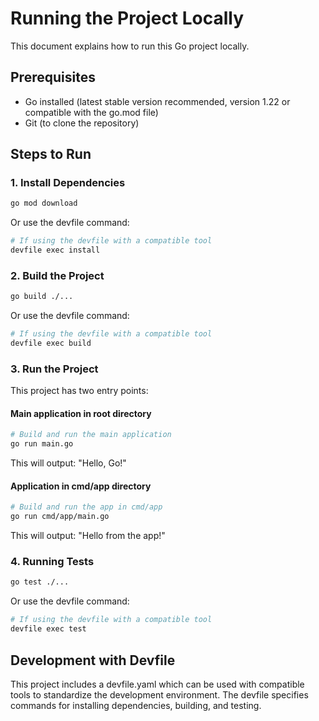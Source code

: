 # Running the Project Locally

This document explains how to run this Go project locally.

## Prerequisites

- Go installed (latest stable version recommended, version 1.22 or compatible with the go.mod file)
- Git (to clone the repository)

## Steps to Run

### 1. Install Dependencies

```bash
go mod download
```

Or use the devfile command:
```bash
# If using the devfile with a compatible tool
devfile exec install
```

### 2. Build the Project

```bash
go build ./...
```

Or use the devfile command:
```bash
# If using the devfile with a compatible tool
devfile exec build
```

### 3. Run the Project

This project has two entry points:

#### Main application in root directory

```bash
# Build and run the main application
go run main.go
```
This will output: "Hello, Go!"

#### Application in cmd/app directory

```bash
# Build and run the app in cmd/app
go run cmd/app/main.go
```
This will output: "Hello from the app!"

### 4. Running Tests

```bash
go test ./...
```

Or use the devfile command:
```bash
# If using the devfile with a compatible tool
devfile exec test
```

## Development with Devfile

This project includes a devfile.yaml which can be used with compatible tools to standardize the development environment. The devfile specifies commands for installing dependencies, building, and testing.